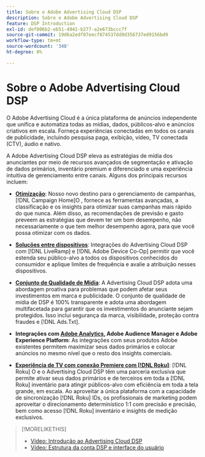 ```yaml
---
title: Sobre o Adobe Advertising Cloud DSP
description: Sobre o Adobe Advertising Cloud DSP
feature: DSP Introduction
exl-id: def006b2-eb51-4942-b277-a2e673bccc7f
source-git-commit: 19d6a2edf07eecf874537dd9d356737ed9156bd9
workflow-type: tm+mt
source-wordcount: '348'
ht-degree: 0%

---
```


# Sobre o Adobe Advertising Cloud DSP

O Adobe Advertising Cloud é a única plataforma de anúncios independente que unifica e automatiza todas as mídias, dados, públicos-alvo e anúncios criativos em escala. Forneça experiências conectadas em todos os canais de publicidade, incluindo pesquisa paga, exibição, vídeo, TV conectada (CTV), áudio e nativo.

A Adobe Advertising Cloud DSP eleva as estratégias de mídia dos anunciantes por meio de recursos avançados de segmentação e ativação de dados primários, inventário premium e diferenciado e uma experiência intuitiva de gerenciamento entre canais. Alguns dos principais recursos incluem:

* [**Otimização**](features/optimization.md): Nosso novo destino para o gerenciamento de campanhas, [!DNL Campaign Home]O , fornece as ferramentas avançadas, a classificação e os insights para otimizar suas campanhas mais rápido do que nunca. Além disso, as recomendações de previsão e gasto preveem as estratégias que devem ter um bom desempenho, não necessariamente o que tem melhor desempenho agora, para que você possa otimizar com os dados.

* [**Soluções entre dispositivos**](features/cross-device-solutions.md): Integrações do Advertising Cloud DSP com [!DNL LiveRamp] e [!DNL Adobe Device Co-Op] permitir que você estenda seu público-alvo a todos os dispositivos conhecidos do consumidor e aplique limites de frequência e avalie a atribuição nesses dispositivos.

* [**Conjunto de Qualidade de Mídia**](features/brand-safety-media-quality.md): A Advertising Cloud DSP adota uma abordagem proativa para problemas que podem afetar seus investimentos em marca e publicidade. O conjunto de qualidade de mídia de DSP é 100% transparente e adota uma abordagem multifacetada para garantir que os investimentos do anunciante sejam protegidos. Isso inclui segurança da marca, visibilidade, proteção contra fraudes e [!DNL Ads.Txt].

* **Integrações com [Adobe Analytics](/help/integrations/analytics/overview.md), Adobe Audience Manager e Adobe Experience Platform**: As integrações com seus produtos Adobe existentes permitem maximizar seus dados primários e colocar anúncios no mesmo nível que o resto dos insights comerciais.

* [**Experiência de TV com conexão Premiere com [!DNL Roku]**](/help/dsp/inventory/roku-inventory.md): [!DNL Roku] O e o Advertising Cloud DSP têm uma parceria exclusiva que permite ativar seus dados primários e de terceiros em toda a [!DNL Roku] inventário para atingir públicos-alvo com eficiência em toda a tela grande, em escala. Ao aproveitar a única plataforma com a capacidade de sincronização [!DNL Roku] IDs, os profissionais de marketing podem aproveitar o direcionamento determinístico 1:1 com precisão e precisão, bem como acesso [!DNL Roku] inventário e insights de medição exclusivos.

>[!MORELIKETHIS]
>
>* [Vídeo: Introdução ao Advertising Cloud DSP](https://experienceleague.adobe.com/docs/advertising-cloud-learn/tutorials/dsp/intro.html)
>* [Vídeo: Estrutura da conta DSP e interface do usuário](https://experienceleague.adobe.com/docs/advertising-cloud-learn/tutorials/dsp/ui.html)

